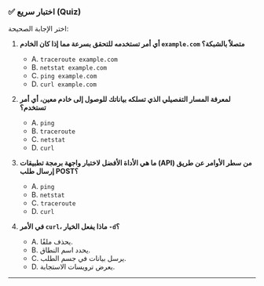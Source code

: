### ✅ اختبار سريع (Quiz)
اختر الإجابة الصحيحة:

1.  **أي أمر تستخدمه للتحقق بسرعة مما إذا كان الخادم `example.com` متصلاً بالشبكة؟**
    * A. `traceroute example.com`
    * B. `netstat example.com`
    * C. `ping example.com`
    * D. `curl example.com`

2.  **لمعرفة المسار التفصيلي الذي تسلكه بياناتك للوصول إلى خادم معين، أي أمر تستخدم؟**
    * A. `ping`
    * B. `traceroute`
    * C. `netstat`
    * D. `curl`

3.  **ما هي الأداة الأفضل لاختبار واجهة برمجة تطبيقات (API) من سطر الأوامر عن طريق إرسال طلب POST؟**
    * A. `ping`
    * B. `netstat`
    * C. `traceroute`
    * D. `curl`

4.  **في الأمر `curl`، ماذا يفعل الخيار `-d`؟**
    * A. يحذف ملفًا.
    * B. يحدد اسم النطاق.
    * C. يرسل بيانات في جسم الطلب.
    * D. يعرض ترويسات الاستجابة.

---